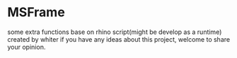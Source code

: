 # MSFrame
some extra functions base on rhino script(might be develop as a runtime)
created by whiter
if you have any ideas about this project, welcome to share your opinion.
